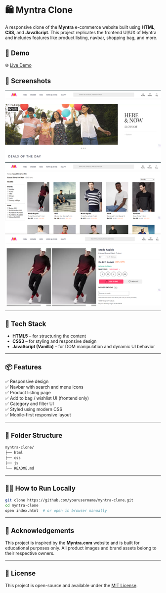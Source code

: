 # 🛍️ Myntra Clone

A responsive clone of the **Myntra** e-commerce website built using **HTML**, **CSS**, and **JavaScript**. This project replicates the frontend UI/UX of Myntra and includes features like product listing, navbar, shopping bag, and more.

## 🚀 Demo

🌐 [Live Demo](https://your-live-demo-link.com)  

## 📸 Screenshots

![alt text](image-1.png)
![alt text](image-2.png) 
![alt text](image-3.png)

---

## 🧰 Tech Stack

- **HTML5** – for structuring the content
- **CSS3** – for styling and responsive design
- **JavaScript (Vanilla)** – for DOM manipulation and dynamic UI behavior

---

## 📦 Features

✅ Responsive design  
✅ Navbar with search and menu icons  
✅ Product listing page  
✅ Add to bag / wishlist UI (frontend only)  
✅ Category and filter UI  
✅ Styled using modern CSS  
✅ Mobile-first responsive layout

---

## 📁 Folder Structure

```bash
myntra-clone/
├── html
├── css
├── js
└── README.md
````

---

## 🧑‍💻 How to Run Locally

```bash
git clone https://github.com/yourusername/myntra-clone.git
cd myntra-clone
open index.html  # or open in browser manually
```

---

## 🙌 Acknowledgements

This project is inspired by the **Myntra.com** website and is built for educational purposes only. All product images and brand assets belong to their respective owners.

---

## 📄 License

This project is open-source and available under the [MIT License](LICENSE).



